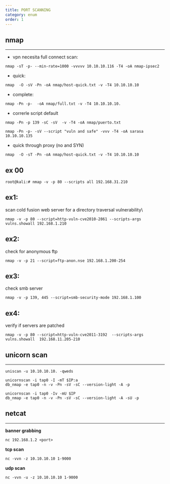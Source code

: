 ```yaml
---
title: PORT SCANNING
category: enum
order: 1
---
```



## nmap
---

* vpn necesita full connect scan:
```
nmap -sT -p- --min-rate=1000 -vvvvv 10.10.10.116 -T4 -oA nmap-ipsec2
```

* quick:
```
nmap  -O -sV -Pn -oA nmap/host-quick.txt -v -T4 10.10.10.10
```
* complete:
```
nmap -Pn -p-  -oA nmap/full.txt -v -T4 10.10.10.10.
```
* correrle script default
```
nmap -Pn -p 139 -sC -sV  -v -T4 -oA nmap/puerto.txt
```
```
nmap -Pn -p- -sV --script "vuln and safe" -vvv -T4 -oA sarasa  10.10.10.135
```

* quick through proxy (no and SYN)
```
nmap  -O -sT -Pn -oA nmap/host-quick.txt -v -T4 10.10.10.10
```


## **ex 00**

```
root@kali:# nmap -v -p 80 --scripts all 192.168.31.210  
```

## **ex1:**
scan cold fusion web server for a directory traversal vulnerability\\
```
nmap -v -p 80 --script=http-vuln-cve2010-2861 --scripts-args vulns.showall 192.168.1.210
```

## **ex2:**
check for anonymous ftp
```
nmap -v -p 21 --script=ftp-anon.nse 192.168.1.200-254
```

## **ex3:**
check smb server
```
nmap -v -p 139, 445 --script=smb-security-mode 192.168.1.100
```
## **ex4:**
verify  if servers are patched
```
nmap -v -p 80 --script=http-vuln-cve2011-3192  --scripts-args vulns.showall  192.168.11.205-210
```



## unicorn scan
---
```
uniscan -u 10.10.10.10. -qweds
```
```
unicornscan -i tap0 -I -mT $IP:a
db_nmap -e tap0 -n -v -Pn -sV -sC --version-light -A -p
```
```
unicornscan -i tap0 -Iv -mU $IP
db_nmap -e tap0 -n -v -Pn -sV -sC --version-light -A -sU -p
```

## netcat
---
**banner grabbing**
```
nc 192.168.1.2 <port>
```
**tcp scan**
```
nc -vvn -z 10.10.10.10 1-9000
```
**udp  scan**
```
nc -vvn -u -z 10.10.10.10 1-9000
```
